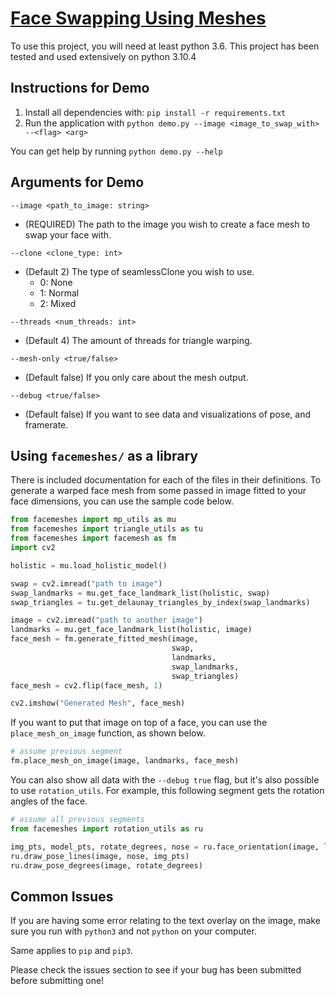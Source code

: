 # [Face Swapping Using Meshes](https://github.com/rquit/landmarks_face_swap)
To use this project, you will need at least python 3.6. This project has been tested and used
extensively on python 3.10.4

## Instructions for Demo
1. Install all dependencies with: `pip install -r requirements.txt`
2. Run the application with `python demo.py --image <image_to_swap_with> --<flag> <arg>`

You can get help by running `python demo.py --help`

## Arguments for Demo
`--image <path_to_image: string>`
* (REQUIRED) The path to the image you wish to create a face mesh to swap your face with.

`--clone <clone_type: int>`
* (Default 2) The type of seamlessClone you wish to use.
  * 0: None
  * 1: Normal
  * 2: Mixed

`--threads <num_threads: int>`
* (Default 4) The amount of threads for triangle warping.

`--mesh-only <true/false>`
* (Default false) If you only care about the mesh output.

`--debug <true/false>`
* (Default false) If you want to see data and visualizations of pose, and framerate.

## Using `facemeshes/` as a library
There is included documentation for each of the files in their definitions. To generate
a warped face mesh from some passed in image fitted to your face dimensions, you can use
the sample code below.
```python
from facemeshes import mp_utils as mu
from facemeshes import triangle_utils as tu
from facemeshes import facemesh as fm
import cv2

holistic = mu.load_holistic_model()

swap = cv2.imread("path to image")
swap_landmarks = mu.get_face_landmark_list(holistic, swap)
swap_triangles = tu.get_delaunay_triangles_by_index(swap_landmarks)

image = cv2.imread("path to another image")
landmarks = mu.get_face_landmark_list(holistic, image)
face_mesh = fm.generate_fitted_mesh(image,
                                    swap,
                                    landmarks,
                                    swap_landmarks,
                                    swap_triangles)
face_mesh = cv2.flip(face_mesh, 1)

cv2.imshow("Generated Mesh", face_mesh)
```

If you want to put that image on top of a face, you can use the `place_mesh_on_image` function, as shown below.
```python
# assume previous segment
fm.place_mesh_on_image(image, landmarks, face_mesh)
```

You can also show all data with the `--debug true` flag, but it's also possible to use `rotation_utils`.
For example, this following segment gets the rotation angles of the face.
```python
# assume all previous segments
from facemeshes import rotation_utils as ru

img_pts, model_pts, rotate_degrees, nose = ru.face_orientation(image, landmarks)
ru.draw_pose_lines(image, nose, img_pts)
ru.draw_pose_degrees(image, rotate_degrees)
```

## Common Issues
If you are having some error relating to the text overlay on the image, make sure you
run with `python3` and not `python` on your computer.

Same applies to `pip` and `pip3`.

Please check the issues section to see if your bug has been submitted before submitting one!
